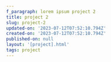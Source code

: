 ```yaml
---
f_paragraph: lorem ipsum project 2
title: project 2
slug: project-2
updated-on: '2023-07-12T07:52:10.794Z'
created-on: '2023-07-12T07:52:10.794Z'
published-on: null
layout: '[project].html'
tags: project
---
```




